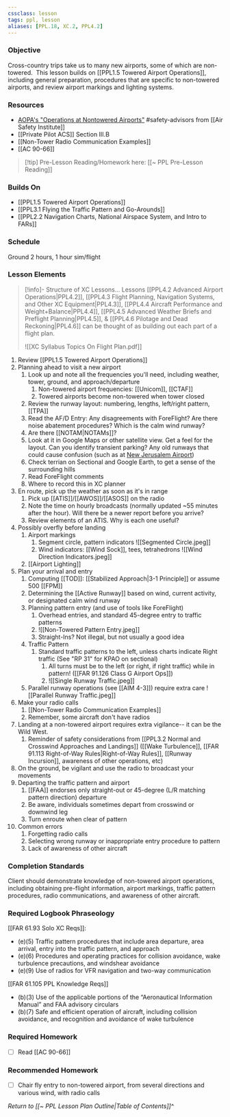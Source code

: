 ```yaml
---
cssclass: lesson
tags: ppl, lesson
aliases: [PPL.18, XC.2, PPL4.2]
---
```

### Objective
Cross-country trips take us to many new airports, some of which are non-towered.  This lesson builds on [[PPL1.5 Towered Airport Operations]], including general preparation, procedures that are specific to non-towered airports, and review airport markings and lighting systems.

### Resources
- [AOPA's "Operations at Nontowered Airports"](https://www.aopa.org/-/media/files/aopa/home/pilot-resources/asi/safety-advisors/sa08.pdf) #safety-advisors from [[Air Safety Institute]]
- [[Private Pilot ACS]] Section III.B
- [[Non-Tower Radio Communication Examples]]
- [[AC 90-66]]

> [!tip] Pre-Lesson Reading/Homework here: [[~ PPL Pre-Lesson Reading]]

### Builds On
- [[PPL1.5 Towered Airport Operations]]
- [[PPL3.1 Flying the Traffic Pattern and Go-Arounds]]
- [[PPL2.2 Navigation Charts, National Airspace System, and Intro to FARs]]

### Schedule
Ground 2 hours, 1 hour sim/flight

### Lesson Elements
> [!info]- Structure of XC Lessons...
> Lessons [[PPL4.2 Advanced Airport Operations|PPL4.2]], [[PPL4.3 Flight Planning, Navigation Systems, and Other XC Equipment|PPL4.3]], [[PPL4.4 Aircraft Performance and Weight+Balance|PPL4.4]], [[PPL4.5 Advanced Weather Briefs and Preflight Planning|PPL4.5]], & [[PPL4.6 Pilotage and Dead Reckoning|PPL4.6]] can be thought of as building out each part of a flight plan.
> 
> ![[XC Syllabus Topics On Flight Plan.pdf]]

1. Review [[PPL1.5 Towered Airport Operations]]
2. Planning ahead to visit a new airport
	1. Look up and note all the frequencies you'll need, including weather, tower, ground, and approach/departure
		1. Non-towered airport frequencies: [[Unicom]], [[CTAF]]
		2. Towered airports become non-towered when tower closed
	2. Review the runway layout: numbering, lengths, left/right pattern, [[TPA]]
	3. Read the AF/D Entry: Any disagreements with ForeFlight?  Are there noise abatement procedures?  Which is the calm wind runway?
	4. Are there [[NOTAM|NOTAMs]]?
	5. Look at it in Google Maps or other satellite view. Get a feel for the layout. Can you identify transient parking? Any old runways that could cause confusion (such as at [New Jerusalem Airport](https://www.google.com/maps/place/37%C2%B040'40.0%22N+121%C2%B018'04.0%22W/@37.677778,-121.301111,5016m/data=!3m1!1e3!4m4!3m3!8m2!3d37.677778!4d-121.301111?hl=en&entry=ttu))
	6. Check terrian on Sectional and Google Earth, to get a sense of the surrounding hills
	7. Read ForeFlight comments
	8. Where to record this in XC planner
3. En route, pick up the weather as soon as it's in range
	1. Pick up [[ATIS]]/[[AWOS]]/[[ASOS]] on the radio
	2. Note the time on hourly broadcasts (normally updated ~55 minutes after the hour).  Will there be a newer report before you arrive?
	3. Review elements of an ATIS. Why is each one useful?
4. Possibly overfly before landing
	1. Airport markings
		1. Segment circle, pattern indicators ![[Segmented Circle.jpeg]]
		2. Wind indicators: [[Wind Sock]], tees, tetrahedrons ![[Wind Direction Indicators.jpeg]]
	2. [[Airport Lighting]]
5. Plan your arrival and entry
	1. Computing [[TOD]]: [[Stabilized Approach|3-1 Principle]] or assume 500 [[FPM]]
	2. Determining the [[Active Runway]] based on wind, current activity, or designated calm wind runway
	3. Planning pattern entry (and use of tools like ForeFlight)
		1. Overhead entries, and standard 45-degree entry to traffic patterns
		2.  ![[Non-Towered Pattern Entry.jpeg]]
		3. Straight-Ins? Not illegal, but not usually a good idea
	4. Traffic Pattern
		1. Standard traffic patterns to the left, unless charts indicate Right traffic (See "RP 31" for KPAO on sectional)
			1. All turns must be to the left (or right, if right traffic) while in pattern! ([[FAR 91.126 Class G Airport Ops]])
			2. ![[Single Runway Traffic.jpeg]]
	5. Parallel runway operations (see [[AIM 4-3]]) require extra care ![[Parallel Runway Traffic.jpeg]]
6. Make your radio calls
	1. [[Non-Tower Radio Communication Examples]]
	2. Remember, some aircraft don't have radios
7. Landing at a non-towered airport requires extra vigilance-- it can be the Wild West.
	1. Reminder of safety considerations from [[PPL3.2 Normal and Crosswind Approaches and Landings]] ([[Wake Turbulence]], [[FAR 91.113 Right-of-Way Rules|Right-of-Way Rules]], [[Runway Incursion]], awareness of other operations, etc)
8. On the ground, be vigilant and use the radio to broadcast your movements
9. Departing the traffic pattern and airport
	1. [[FAA]] endorses only straight-out or 45-degree (L/R matching pattern direction) departure
	2. Be aware, individuals sometimes depart from crosswind or downwind leg
	3. Turn enroute when clear of pattern
10. Common errors
	1. Forgetting radio calls
	2. Selecting wrong runway or inappropriate entry procedure to pattern
	3. Lack of awareness of other aircraft

### Completion Standards
Client should demonstrate knowledge of non-towered airport operations, including obtaining pre-flight information, airport markings, traffic pattern procedures, radio communications, and awareness of other aircraft.

### Required Logbook Phraseology
[[FAR 61.93 Solo XC Reqs]]:
- (e)(5) Traffic pattern procedures that include area departure, area arrival, entry into the traffic pattern, and approach
- (e)(6) Procedures and operating practices for collision avoidance, wake turbulence precautions, and windshear avoidance
- (e)(9) Use of radios for VFR navigation and two-way communication

[[FAR 61.105 PPL Knowledge Reqs]]
- (b)(3) Use of the applicable portions of the “Aeronautical Information Manual” and FAA advisory circulars
- (b)(7) Safe and efficient operation of aircraft, including collision avoidance, and recognition and avoidance of wake turbulence

### Required Homework
- [ ] Read [[AC 90-66]]

### Recommended Homework 
- [ ] Chair fly entry to non-towered airport, from several directions and various wind, with radio calls

*Return to [[~ PPL Lesson Plan Outline|Table of Contents]]^*